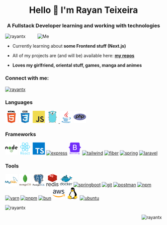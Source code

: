 <h1 align="center">Hello 🤗 I'm Rayan Teixeira</h1>
<h3 align="center">A Fullstack Developer learning and working with technologies</h3>
<img align="right" alt="Me" width="400" src="https://s11.gifyu.com/images/SoVN3.gif">

<p align="left"> <img src="https://komarev.com/ghpvc/?username=rayantx&label=Profile%20views&color=0e75b6&style=flat" alt="rayantx"/> </p>

- Currently learning about **some Frontend stuff (Next.js)**

- All of my projects are (and will be) available here: **[my repos](https://github.com/rayantx?tab=repositories)**

- **Loves my girlfriend, oriental stuff, games, manga and animes**

<h3 align="left">Connect with me:</h3>
<p align="left">
<a href="https://linkedin.com/in/rayantx" target="blank"><img align="center" src="https://raw.githubusercontent.com/rahuldkjain/github-profile-readme-generator/master/src/images/icons/Social/linked-in-alt.svg" alt="rayantx" height="30" width="40"/></a>
</p>

<h3 align="left">Languages</h3>
<p align="left">
    <a href="https://www.w3.org/html/" target="_blank" rel="noreferrer"> <img src="https://raw.githubusercontent.com/devicons/devicon/master/icons/html5/html5-original-wordmark.svg" alt="html5" width="40" height="40"/></a>
    <a href="https://www.w3schools.com/css/" target="_blank" rel="noreferrer"> <img src="https://raw.githubusercontent.com/devicons/devicon/master/icons/css3/css3-original-wordmark.svg" alt="css3" width="40" height="40"/></a>
    <a href="https://developer.mozilla.org/en-US/docs/Web/JavaScript" target="_blank" rel="noreferrer"> <img src="https://raw.githubusercontent.com/devicons/devicon/master/icons/javascript/javascript-original.svg" alt="javascript" width="40" height="40"/></a>
    <a href="https://golang.org" target="_blank" rel="noreferrer"> <img src="https://raw.githubusercontent.com/devicons/devicon/master/icons/go/go-original.svg" alt="go" width="40" height="40"/> </a>
    <a href="https://www.java.com" target="_blank" rel="noreferrer"> <img src="https://raw.githubusercontent.com/devicons/devicon/master/icons/java/java-original.svg" alt="java" width="40" height="40"/></a>
    <a href="https://www.php.net" target="_blank" rel="noreferrer"> <img src="https://raw.githubusercontent.com/devicons/devicon/master/icons/php/php-original.svg" alt="php" width="40" height="40"/></a>
</p>

<h3 align="left">Frameworks</h3>
<p align="left">
    <a href="https://nodejs.org" target="_blank" rel="noreferrer"> <img src="https://raw.githubusercontent.com/devicons/devicon/master/icons/nodejs/nodejs-original-wordmark.svg" alt="nodejs" width="40" height="40"/></a>
    <a href="https://reactjs.org/" target="_blank" rel="noreferrer"> <img src="https://raw.githubusercontent.com/devicons/devicon/master/icons/react/react-original-wordmark.svg" alt="react" width="40" height="40"/></a>
    <a href="https://www.typescriptlang.org/" target="_blank" rel="noreferrer"> <img src="https://raw.githubusercontent.com/devicons/devicon/master/icons/typescript/typescript-original.svg" alt="typescript" width="40" height="40"/></a>
    <a href="https://expressjs.com" target="_blank" rel="noreferrer"> <img src="https://uxwing.com/wp-content/themes/uxwing/download/brands-and-social-media/express-js-icon.png" alt="express" width="40" height="40"/></a>
    <a href="https://getbootstrap.com" target="_blank" rel="noreferrer"> <img src="https://raw.githubusercontent.com/devicons/devicon/master/icons/bootstrap/bootstrap-plain-wordmark.svg" alt="bootstrap" width="40" height="40"/></a>
    <a href="https://tailwindcss.com/" target="_blank" rel="noreferrer"> <img src="https://www.vectorlogo.zone/logos/tailwindcss/tailwindcss-icon.svg" alt="tailwind" width="40" height="40"/></a>
    <a href="https://gofiber.io/" target="_blank" rel="noreferrer"> <img src="https://gofiber.io/assets/images/logo.svg" alt="fiber" width="40" height="40"/></a>
    <a href="https://spring.io/" target="_blank" rel="noreferrer"> <img src="https://www.vectorlogo.zone/logos/springio/springio-icon.svg" alt="spring" width="40" height="40"/></a>
    <a href="https://laravel.com/" target="_blank" rel="noreferrer"> <img src="https://laravel.com/img/logomark.min.svg" alt="laravel" width="40" height="40"/></a>
</p>

<h3 align="left">Tools</h3>
<p align="left">
    <a href="https://www.mysql.com/" target="_blank" rel="noreferrer"> <img src="https://raw.githubusercontent.com/devicons/devicon/master/icons/mysql/mysql-original-wordmark.svg" alt="mysql" width="40" height="40"/></a>
    <a href="https://www.mongodb.com/" target="_blank" rel="noreferrer"> <img src="https://raw.githubusercontent.com/devicons/devicon/master/icons/mongodb/mongodb-original-wordmark.svg" alt="mongodb" width="40" height="40"/></a>
    <a href="https://www.postgresql.org" target="_blank" rel="noreferrer"> <img src="https://raw.githubusercontent.com/devicons/devicon/master/icons/postgresql/postgresql-original-wordmark.svg" alt="postgresql" width="40" height="40"/></a>
    <a href="https://redis.io" target="_blank" rel="noreferrer"> <img src="https://raw.githubusercontent.com/devicons/devicon/master/icons/redis/redis-original-wordmark.svg" alt="redis" width="40" height="40"/></a>
    <a href="https://www.docker.com/" target="_blank" rel="noreferrer"> <img src="https://raw.githubusercontent.com/devicons/devicon/master/icons/docker/docker-original-wordmark.svg" alt="docker" width="40" height="40"></a>
    <a href="https://spring.io/projects/spring-boot" target="_blank" rel="noreferrer">  <img src="https://encrypted-tbn0.gstatic.com/images?q=tbn:ANd9GcT8i4zPog-0j0JR_yZglxPhTPZXxN2iMTQ3Dw&s.svg" alt="springboot" width="40" height="40"></a>
    <a href="https://git-scm.com/" target="_blank" rel="noreferrer"> <img src="https://www.vectorlogo.zone/logos/git-scm/git-scm-icon.svg" alt="git" width="40" height="40"/></a>
    <a href="https://postman.com" target="_blank" rel="noreferrer"> <img src="https://www.vectorlogo.zone/logos/getpostman/getpostman-icon.svg" alt="postman" width="40" height="40"/></a>
    <a href="https://www.npmjs.com/" target="_blank" rel="noreferrer"> <img src="https://upload.wikimedia.org/wikipedia/commons/thumb/d/db/Npm-logo.svg/540px-Npm-logo.svg.png" alt="npm" width="40" height="40"/></a>
    <a href="https://classic.yarnpkg.com/en/" target="_blank" rel="noreferrer"> <img src="https://seeklogo.com/images/Y/yarn-logo-F5E7A65FA2-seeklogo.com.png" alt="yarn" width="40" height="40"/></a>
    <a href="https://pnpm.io/" target="_blank" rel="noreferrer"> <img src="https://seeklogo.com/images/P/pnpm-logo-21DC828CD8-seeklogo.com.png" alt="pnpm" width="40" height="40"/></a> 
    <a href="https://bun.sh/" target="_blank" rel="noreferrer"> <img src="https://miro.medium.com/v2/resize:fit:396/0*rHVcFhOO3-5RcEf7.png" alt="bun" width="40" height="40"/></a> 
    <a href="https://aws.amazon.com" target="_blank" rel="noreferrer"> <img src="https://raw.githubusercontent.com/devicons/devicon/master/icons/amazonwebservices/amazonwebservices-original-wordmark.svg" alt="aws" width="40" height="40"/></a>
    <a href="https://www.linux.org/" target="_blank" rel="noreferrer"> <img src="https://raw.githubusercontent.com/devicons/devicon/master/icons/linux/linux-original.svg" alt="linux" width="40" height="40"/></a>
    <a href="https://ubuntu.com/" target="_blank" rel="noreferrer"> <img src="https://upload.wikimedia.org/wikipedia/commons/thumb/9/9e/UbuntuCoF.svg/512px-UbuntuCoF.svg.png" alt="ubuntu" width="40" height="40"/></a>
</p>

<p><img align="left-center" src="https://github-readme-stats.vercel.app/api/top-langs?username=rayantx&show_icons=true&locale=en&layout=compact&theme=tokyonight" alt="rayantx"/></p>

<p>&nbsp;<img align="right" src="https://github-readme-stats.vercel.app/api?username=rayantx&show_icons=true&locale=en&theme=tokyonight" alt="rayantx"/></p>
